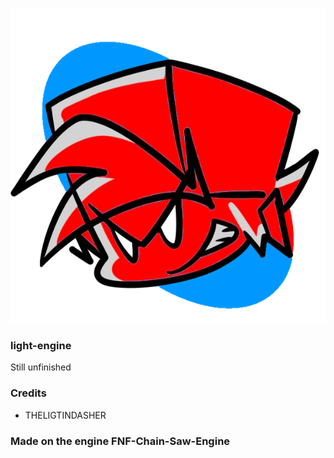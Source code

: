 ![](icon.png)
### light-engine

Still unfinished
 
### Credits
 - THELIGTINDASHER

### Made on the engine FNF-Chain-Saw-Engine
